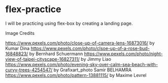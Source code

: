 # flex-practice
I will be practicing using flex-box by creating a landing page. 

Image Credits

https://www.pexels.com/photo/close-up-of-camera-lens-16873016/ by Kumar Dina
https://www.pexels.com/photo/clsoe-up-of-a-rose-bud-16848823/ by Bernhard Schuermann
https://www.pexels.com/photo/night-view-of-taipei-cityscape-16827311/ by Jimmy Liao
https://www.pexels.com/photo/evening-sky-over-calm-sea-beach-with-curvy-trees-4254547/ by Grafixart_photo Samir BELHAMRA
https://www.pexels.com/photo/pattern-13881115/ by Maxime Levrel